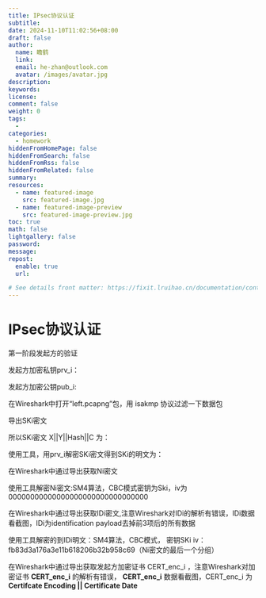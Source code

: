 ```yaml
---
title: IPsec协议认证
subtitle:
date: 2024-11-10T11:02:56+08:00
draft: false
author:
  name: 瞻鹤
  link:
  email: he-zhan@outlook.com
  avatar: /images/avatar.jpg
description:
keywords:
license:
comment: false
weight: 0
tags:
  - 
categories:
  - homework
hiddenFromHomePage: false
hiddenFromSearch: false
hiddenFromRss: false
hiddenFromRelated: false
summary:
resources:
  - name: featured-image
    src: featured-image.jpg
  - name: featured-image-preview
    src: featured-image-preview.jpg
toc: true
math: false
lightgallery: false
password:
message:
repost:
  enable: true
  url:

# See details front matter: https://fixit.lruihao.cn/documentation/content-management/introduction/#front-matter
---
```


<!--more-->	

# IPsec协议认证

第⼀阶段发起⽅的验证

发起⽅加密私钥prv_i：

发起⽅加密公钥pub_i:



在Wireshark中打开“left.pcapng”包，⽤ isakmp 协议过滤⼀下数据包

导出SKi密⽂



所以SKi密⽂ X||Y||Hash||C 为：



使⽤⼯具，⽤prv_i解密SKi密⽂得到SKi的明⽂为：

在Wireshark中通过导出获取Ni密⽂

使⽤⼯具解密Ni密⽂:SM4算法，CBC模式密钥为Ski，iv为 00000000000000000000000000000000



在Wireshark中通过导出获取IDi密⽂,注意Wireshark对IDi的解析有错误，IDi数据看截图，IDi为identification payload去掉前3项后的所有数据



使⽤⼯具解密的到IDi明⽂：SM4算法，CBC模式， 密钥SKi iv：fb83d3a176a3e11b618206b32b958c69（Ni密⽂的最后⼀个分组）



在Wireshark中通过导出获取发起⽅加密证书 CERT_enc_i ，注意Wireshark对加密证书 **CERT_enc_i** 的解析有错误， **CERT_enc_i** 数据看截图，CERT_enc_i 为 **Certifcate Encoding || Certificate Date**

